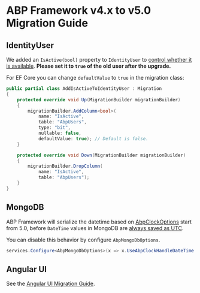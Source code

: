# ABP Framework v4.x to v5.0 Migration Guide

## IdentityUser

We added an `IsActive(bool)` property to `IdentityUser` to [control whether it is available](https://github.com/abpframework/abp/pull/10185). **Please set it to `true` of the old user after the upgrade.**

For EF Core you can change `defaultValue` to `true` in the migration class:
```cs
public partial class AddIsActiveToIdentityUser : Migration
{
    protected override void Up(MigrationBuilder migrationBuilder)
    {
        migrationBuilder.AddColumn<bool>(
            name: "IsActive",
            table: "AbpUsers",
            type: "bit",
            nullable: false,
            defaultValue: true); // Default is false.
    }

    protected override void Down(MigrationBuilder migrationBuilder)
    {
        migrationBuilder.DropColumn(
            name: "IsActive",
            table: "AbpUsers");
    }
}
```


## MongoDB

ABP Framework will serialize the datetime based on [AbpClockOptions](https://docs.abp.io/en/abp/latest/Timing#clock-options) start from 5.0, before `DateTime` values in MongoDB are [always saved as UTC](https://mongodb.github.io/mongo-csharp-driver/2.13/reference/bson/mapping/#datetime-serialization-options).

You can disable this behavior by configure `AbpMongoDbOptions`.
```cs
services.Configure<AbpMongoDbOptions>(x => x.UseAbpClockHandleDateTime = false);
```

## Angular UI

See the [Angular UI Migration Guide](Abp-5_0-Angular.md).

